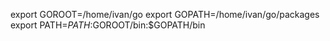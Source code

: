 export GOROOT=/home/ivan/go
export GOPATH=/home/ivan/go/packages
export PATH=$PATH:$GOROOT/bin:$GOPATH/bin
